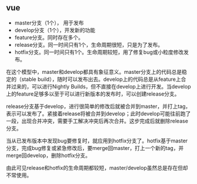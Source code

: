 ## vue

- master分支（1个）， 用于发布
- develop分支（1个），开发新的功能
- feature分支。同时存在多个。
- release分支。同一时间只有1个，生命周期很短，只是为了发布。
- hotfix分支。同一时间只有1个。生命周期较短，用了修复bug或小粒度修改发布。

在这个模型中，master和develop都具有象征意义。master分支上的代码总是稳定的（stable build），随时可以发布出去。develop上的代码总是从feature上合并过来的，可以进行Nightly Builds，但不直接在develop上进行开发。当develop上的feature足够多以至于可以进行新版本的发布时，可以创建release分支。

release分支基于develop，进行很简单的修改后就被合并到master，并打上tag，表示可以发布了。紧接着release将被合并到develop；此时develop可能往前跑了一段，出现合并冲突，需要手工解决冲突后再次合并。这步完成后就删除release分支。

当从已发布版本中发现bug要修复时，就应用到hotfix分支了。hotfix基于master分支，完成bug修复或紧急修改后，要merge回master，打上一个新的tag，并merge回develop，删除hotfix分支。

由此可见release和hotfix的生命周期都较短，master/develop虽然总是存在但却不常使用。